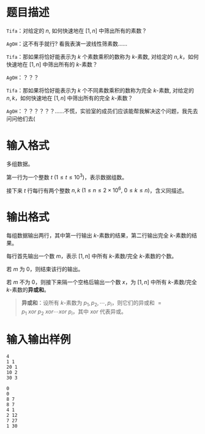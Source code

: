 # 题目描述

`Tifa`：对给定的 $n$, 如何快速地在 $[1,n]$ 中筛出所有的素数？

`AgOH`：这不有手就行? 看我表演一波线性筛素数……

`Tifa`：那如果将恰好能表示为 $k$ 个素数乘积的数称为 $k$-素数, 对给定的 $n,k$，如何快速地在 $[1,n]$ 中筛出所有的 $k$-素数？

`AgOH`：？？？

`Tifa`：那如果将恰好能表示为 $k$ 个不同素数乘积的数称为完全 $k$-素数, 对给定的 $n,k$，如何快速地在 $[1,n]$ 中筛出所有的完全 $k$-素数？

`AgOH`：？？？？？？……不慌，实验室的成员们应该能帮我解决这个问题，我先去问问他们去(

# 输入格式

多组数据。

第一行为一个整数 $t~(1 \leq t \leq {10}^3)$，表示数据组数。

接下来 $t$ 行每行有两个整数 $n,k~(1 \leq n \leq 2 \times {10}^6,~0 \leq k \leq n)$，含义同描述。

# 输出格式

每组数据输出两行，其中第一行输出 $k$-素数的结果，第二行输出完全 $k$-素数的结果。

每行首先输出一个数 $m$，表示 $[1,n]$ 中所有 $k$-素数/完全 $k$-素数的个数。

若 $m$ 为 $0$，则结束该行的输出。

若 $m$ 不为 $0$，则接下来隔一个空格后输出一个数 $x$，为 $[1,n]$ 中所有 $k$-素数/完全 $k$-素数的**异或和**。

>**异或和**：设所有 $k$-素数为 $p_1,p_2,\cdots,p_i$，则它们的异或和 $=p_1 \ xor \ p_2 \ xor \cdots xor \ p_i$，其中 $xor$ 代表异或。

# 输入输出样例

```input1
4
1 1
20 1
10 2
30 3
```

```output1
0
0
8 7
8 7
4 1
2 12
7 27
1 30
```
